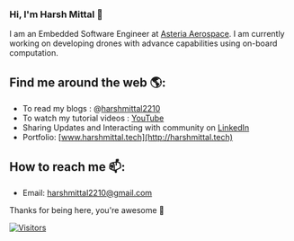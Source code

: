 ### Hi, I'm Harsh Mittal 👋

I am an Embedded Software Engineer at [Asteria Aerospace](https://www.asteria.co.in). I am currently working on developing drones with advance capabilities using on-board computation.

## Find me around the web 🌎:

- To read my blogs : @[harshmittal2210](https://medium.com/@harshmittal2210)
- To watch my tutorial videos : [YouTube](https://www.youtube.com/channel/UCy7od6BxAv0NeVZ09CDhuFw)
- Sharing Updates and Interacting with community on [LinkedIn](https://www.linkedin.com/in/harshmittal2210)
- Portfolio: [www.harshmittal.tech](http://harshmittal.tech)

## How to reach me 📫:
- Email: harshmittal2210@gmail.com

Thanks for being here, you're awesome 🙌

[![Visitors](http://hits.dwyl.com/harshmittal2210/https://githubcom/harshmittal2210/harshmittal2210.svg)](http://hits.dwyl.com/harshmittal2210/https://githubcom/harshmittal2210/harshmittal2210)
<!--
**harshmittal2210/harshmittal2210** is a ✨ _special_ ✨ repository because its `README.md` (this file) appears on your GitHub profile.

Here are some ideas to get you started:

- 🔭 I’m currently working on ...
- 🌱 I’m currently learning ...
- 👯 I’m looking to collaborate on ...
- 🤔 I’m looking for help with ...
- 💬 Ask me about ...
- 📫 How to reach me: ...
- 😄 Pronouns: ...
- ⚡ Fun fact: ...
-->
